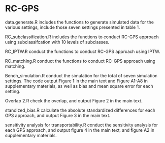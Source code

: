 # RC-GPS
data.generate.R includes the functions to generate simulated data for the various settings, include those seven settings presented in table 1.

RC_subclassification.R includes the functions to conduct RC-GPS approach using subclassifcation with 10 levels of subclasses.

RC_IPTW.R conduct the functions to conduct RC-GPS approach using IPTW.

RC_matching.R conduct the functions to conduct RC-GPS approach using matching.

Bench_simulation.R conduct the simulation for the total of seven simulation settings. The code output Figure 1 in the main text and Figure A1-A8 in supplementary materials, as well as bias and mean square error for each setting.

Overlap 2.R check the overlap, and output Figure 2 in the main text.

standized_bias.R calculate the absolute standardized differences for each GPS approach, and output Figure 3 in the main text.

sensitivity analysis for transportability.R conduct the sensitivity analysis for each GPS approach, and output figure 4 in the main text, and figure A2 in supplementary materials.

